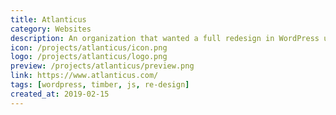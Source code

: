 ```yaml
---
title: Atlanticus
category: Websites
description: An organization that wanted a full redesign in WordPress using the Timber framework, along with data migration and custom plugins.
icon: /projects/atlanticus/icon.png
logo: /projects/atlanticus/logo.png
preview: /projects/atlanticus/preview.png
link: https://www.atlanticus.com/
tags: [wordpress, timber, js, re-design]
created_at: 2019-02-15
---
```

